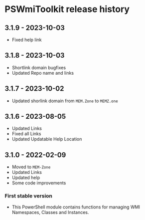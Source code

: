 # PSWmiToolkit release history

## 3.1.9 - 2023-10-03

* Fixed help link

## 3.1.8 - 2023-10-03

* Shortlink domain bugfixes
* Updated Repo name and links

## 3.1.7 - 2023-10-02

* Updated shorlink domain from `MEM.Zone` to `MEMZ.one`

## 3.1.6 - 2023-08-05

* Updated Links
* Fixed all Links
* Updated Updatable Help Location

## 3.1.0 - 2022-02-09

* Moved to `MEM-Zone`
* Updated Links
* Updated help
* Some code improvements

### First stable version

* This PowerShell module contains functions for managing WMI Namespaces, Classes and Instances.
